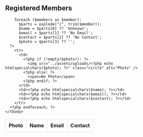 <!DOCTYPE html>
<html lang="en">
<head>
  <meta charset="UTF-8">
  <title>Library Members</title>
  <style>
    table {
      width: 100%;
      border-collapse: collapse;
    }
    th, td {
      padding: 10px;
      border: 1px solid #ddd;
      text-align: center;
    }
    .circle {
      width: 50px;
      height: 50px;
      border-radius: 50%;
      object-fit: cover;
    }
  </style>
</head>
<body>

  <h2>Registered Members</h2>

  <table>
    <thead>
      <tr>
        <th>Photo</th>
        <th>Name</th>
        <th>Email</th>
        <th>Contact</th>
      </tr>
    </thead>
    <tbody>
      <?php
        // Sample data if $members is not set
        $members = $members ?? [
          "John Doe|john@example.com|0712345678|john.jpg",
          "Jane Smith|jane@example.com|0798765432|",
          "Bob Lee|bob@example.com|0788001122|bob.jpg"
        ];

        foreach ($members as $member):
          $parts = explode("|", trim($member));
          $name = $parts[0] ?? 'Unknown';
          $email = $parts[1] ?? 'No Email';
          $contact = $parts[2] ?? 'No Contact';
          $photo = $parts[3] ?? '';
      ?>
        <tr>
          <td>
            <?php if (!empty($photo)): ?>
              <img src="../assets/uploads/<?php echo htmlspecialchars($photo); ?>" class="circle" alt="Photo" />
            <?php else: ?>
              <span>No Photo</span>
            <?php endif; ?>
          </td>
          <td><?php echo htmlspecialchars($name); ?></td>
          <td><?php echo htmlspecialchars($email); ?></td>
          <td><?php echo htmlspecialchars($contact); ?></td>
        </tr>
      <?php endforeach; ?>
    </tbody>
  </table>

</body>
</html>
